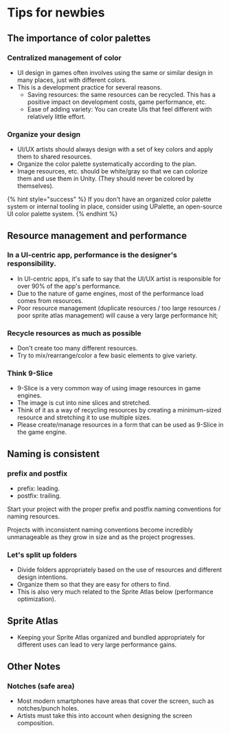 # Tips for newbies

## The importance of color palettes

### Centralized management of color

* UI design in games often involves using the same or similar design in many places, just with different colors.
* This is a development practice for several reasons.
  * Saving resources: the same resources can be recycled. This has a positive impact on development costs, game performance, etc.
  * Ease of adding variety: You can create UIs that feel different with relatively little effort.

### Organize your design

* UI/UX artists should always design with a set of key colors and apply them to shared resources.
* Organize the color palette systematically according to the plan.
* Image resources, etc. should be white/gray so that we can colorize them and use them in Unity. (They should never be colored by themselves).

{% hint style="success" %}
If you don't have an organized color palette system or internal tooling in place, consider using UPalette, an open-source UI color palette system.
{% endhint %}

## Resource management and performance

### In a UI-centric app, performance is the designer's responsibility.

* In UI-centric apps, it's safe to say that the UI/UX artist is responsible for over 90% of the app's performance.
* Due to the nature of game engines, most of the performance load comes from resources.
* Poor resource management (duplicate resources / too large resources / poor sprite atlas management) will cause a very large performance hit;

### Recycle resources as much as possible

* Don't create too many different resources.
* Try to mix/rearrange/color a few basic elements to give variety.

### Think 9-Slice

* 9-Slice is a very common way of using image resources in game engines.
* The image is cut into nine slices and stretched.
* Think of it as a way of recycling resources by creating a minimum-sized resource and stretching it to use multiple sizes.
* Please create/manage resources in a form that can be used as 9-Slice in the game engine.

## Naming is consistent

### prefix and postfix

* prefix: leading.
* postfix: trailing.

Start your project with the proper prefix and postfix naming conventions for naming resources.

Projects with inconsistent naming conventions become incredibly unmanageable as they grow in size and as the project progresses.

### Let's split up folders

* Divide folders appropriately based on the use of resources and different design intentions.
* Organize them so that they are easy for others to find.
* This is also very much related to the Sprite Atlas below (performance optimization).

## Sprite Atlas

* Keeping your Sprite Atlas organized and bundled appropriately for different uses can lead to very large performance gains.

## Other Notes

### Notches (safe area)

* Most modern smartphones have areas that cover the screen, such as notches/punch holes.
* Artists must take this into account when designing the screen composition.







